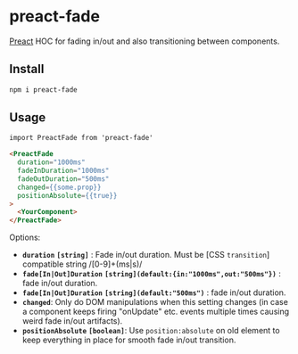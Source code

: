 # preact-fade

[Preact] HOC for fading in/out and also transitioning between components.

[preact]: https://preactjs.com

## Install

```sh
npm i preact-fade
```

## Usage

```html
import PreactFade from 'preact-fade'

<PreactFade
  duration="1000ms"
  fadeInDuration="1000ms"
  fadeOutDuration="500ms"
  changed={{some.prop}}
  positionAbsolute={{true}}
>
  <YourComponent>
</PreactFade>
```

Options:

* **`duration`** **`[string]`** : Fade in/out duration. Must be [CSS `transition`] compatible string /[0-9]+(ms|s)/
* **`fade[In|Out]Duration`** **`[string](default:{in:"1000ms",out:"500ms"})`** : fade in/out duration.
* **`fade[In|Out]Duration`** **`[string](default:"500ms")`** : fade in/out duration.
* **`changed`**: Only do DOM manipulations when this setting changes (in case a component keeps firing "onUpdate" etc. events multiple times causing weird fade in/out artifacts).
* **`positionAbsolute`** **`[boolean]`**: Use `position:absolute` on old element to keep everything in place for smooth fade in/out transition.


[css-transition]: https://developer.mozilla.org/en/docs/Web/CSS/transition
